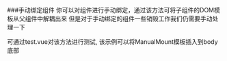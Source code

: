 ###手动绑定组件
你可以对组件进行手动绑定，通过该方法可将子组件的DOM模板从父组件中解耦出来
但是对于手动绑定的组件一些销毁工作我们仍需要手动处理一下

可通过test.vue对该方法进行测试, 该示例可以将ManualMount模板插入到body底部
